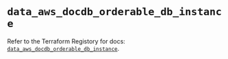 # `data_aws_docdb_orderable_db_instance`

Refer to the Terraform Registory for docs: [`data_aws_docdb_orderable_db_instance`](https://www.terraform.io/docs/providers/aws/d/docdb_orderable_db_instance).
